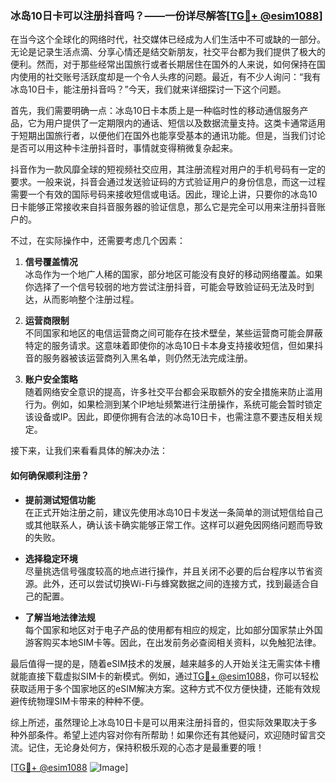 ### 冰岛10日卡可以注册抖音吗？——一份详尽解答[[TG💪+ @esim1088](https://t.me/s/esim1088)]

在当今这个全球化的网络时代，社交媒体已经成为人们生活中不可或缺的一部分。无论是记录生活点滴、分享心情还是结交新朋友，社交平台都为我们提供了极大的便利。然而，对于那些经常出国旅行或者长期居住在国外的人来说，如何保持在国内使用的社交账号活跃度却是一个令人头疼的问题。最近，有不少人询问：“我有冰岛10日卡，能注册抖音吗？”今天，我们就来详细探讨一下这个问题。

首先，我们需要明确一点：冰岛10日卡本质上是一种临时性的移动通信服务产品，它为用户提供了一定期限内的通话、短信以及数据流量支持。这类卡通常适用于短期出国旅行者，以便他们在国外也能享受基本的通讯功能。但是，当我们讨论是否可以用这种卡注册抖音时，事情就变得稍微复杂起来。

抖音作为一款风靡全球的短视频社交应用，其注册流程对用户的手机号码有一定的要求。一般来说，抖音会通过发送验证码的方式验证用户的身份信息，而这一过程需要一个有效的国际号码来接收短信或电话。因此，理论上讲，只要你的冰岛10日卡能够正常接收来自抖音服务器的验证信息，那么它是完全可以用来注册抖音账户的。

不过，在实际操作中，还需要考虑几个因素：

1. **信号覆盖情况**  
   冰岛作为一个地广人稀的国家，部分地区可能没有良好的移动网络覆盖。如果你选择了一个信号较弱的地方尝试注册抖音，可能会导致验证码无法及时到达，从而影响整个注册过程。

2. **运营商限制**  
   不同国家和地区的电信运营商之间可能存在技术壁垒，某些运营商可能会屏蔽特定的服务请求。这意味着即使你的冰岛10日卡本身支持接收短信，但如果抖音的服务器被该运营商列入黑名单，则仍然无法完成注册。

3. **账户安全策略**  
   随着网络安全意识的提高，许多社交平台都会采取额外的安全措施来防止滥用行为。例如，如果检测到某个IP地址频繁进行注册操作，系统可能会暂时锁定该设备或IP。因此，即便你拥有合法的冰岛10日卡，也需注意不要违反相关规定。

接下来，让我们来看看具体的解决办法：

#### 如何确保顺利注册？

- **提前测试短信功能**  
  在正式开始注册之前，建议先使用冰岛10日卡发送一条简单的测试短信给自己或其他联系人，确认该卡确实能够正常工作。这样可以避免因网络问题而导致的失败。

- **选择稳定环境**  
  尽量挑选信号强度较高的地点进行操作，并且关闭不必要的后台程序以节省资源。此外，还可以尝试切换Wi-Fi与蜂窝数据之间的连接方式，找到最适合自己的配置。

- **了解当地法律法规**  
  每个国家和地区对于电子产品的使用都有相应的规定，比如部分国家禁止外国游客购买本地SIM卡等。因此，在出发前务必查阅相关资料，以免触犯法律。

最后值得一提的是，随着eSIM技术的发展，越来越多的人开始关注无需实体卡槽就能直接下载虚拟SIM卡的新模式。例如，通过[TG💪+ @esim1088](https://t.me/s/esim1088)，你可以轻松获取适用于多个国家地区的eSIM解决方案。这种方式不仅方便快捷，还能有效规避传统物理SIM卡带来的种种不便。

综上所述，虽然理论上冰岛10日卡是可以用来注册抖音的，但实际效果取决于多种外部条件。希望上述内容对你有所帮助！如果你还有其他疑问，欢迎随时留言交流。记住，无论身处何方，保持积极乐观的心态才是最重要的哦！

[[TG💪+ @esim1088](https://t.me/s/esim1088) ![Image](https://i.postimg.cc/4NQfJmqS/Snipaste-2025-05-13-00-14-12.png)]